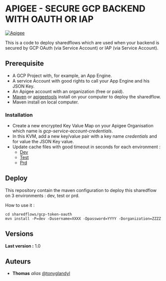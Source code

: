# APIGEE - SECURE GCP BACKEND WITH OAUTH OR IAP

[![Apigee](https://upload.wikimedia.org/wikipedia/commons/a/aa/Apigee_logo.svg)](https://cloud.google.com/apigee)

This is a code to deploy sharedflows which are used when your backend is secured by GCP OAuth (via Service Account) or IAP (via Service Account).

## Prerequisite

- A GCP Project with, for example, an App Engine.
- A service Account with good rights to call your App Engine and his JSON Key.
- An Apigee account with an organization (free or paid).
- [Maven](https://github.com/apigee/apigee-deploy-maven-plugin) or [apigeetools](https://github.com/apigee/apigeetool-node) install on your computer to deploy the sharedflow.
- Maven install on local computer.

### Installation

- Create a new encrypted Key Value Map on your Apigee Organisation which name is _gcp-service-account-credentials_.
- In this KVM, add a new key/value pair with a key name _credentials_ and for value the JSON Key value.
- Update cache files with good timeout in seconds for each environment :
    - [Dev](sharedflows/gcp-token-oauth/env/dev/caches.json)
    - [Test](sharedflows/gcp-token-oauth/env/test/caches.json)
    - [Prd](sharedflows/gcp-token-oauth/env/prd/caches.json)

## Deploy

This repository contain the maven configuration to deploy this sharedflow on 3 environments : dev, test or prd.

How to use it :
```
cd sharedflows/gcp-token-oauth
mvn install -P=dev -Dusername=XXXX -Dpassword=YYYY -Dorganization=ZZZZ
```

## Versions

**Last version :** 1.0

## Auteurs

* **Thomas** _alias_ [@tonyglandyl](https://github.com/tonyglandyl28)

